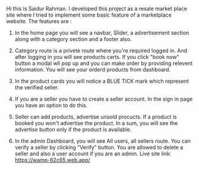 Hi this is Saidur Rahman. I developed this project as a resale market place site where I tried to implement some basic feature of a marketplace website. The features are :

1. In the home page you will see a navbar, Slider, a advertisement section along with a category section and a footer also.

2. Category route is a privete route where you're required logged in. And after logging in you will see products carts. If you click "book now" button a modal wll pop up and you can make order by providing relevent information. You will see your orderd products from dashboard.

4. In the product cards you will notice a BLUE TICK mark which represent the verified seller.

5. If you are a seller you have to create a seller account. In the sign in page you have an option to do this.

6. Seller can add products, advertise unsold procucts.  If a product is booked you won't advertise the product. In a sum, you will see the advertise button only if the product is available.

7. In the admin Dashboard, you will see All users, all sellers route. You can verify a seller by clicking "Verify" button. You are allowed to delete a seller and also a user account if you are an admin. 
Live site link: https://wamp-62c65.web.app/
